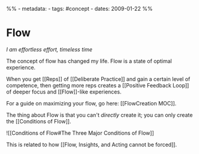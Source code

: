 %% - metadata:
	- tags: #concept 
	- dates: 2009-01-22 %% 
# Flow
*I am effortless effort, timeless time*

The concept of flow has changed my life. Flow is a state of optimal experience.

When you get [[Reps]] of [[Deliberate Practice]] and gain a certain level of competence, then getting more reps creates a [[Positive Feedback Loop]] of deeper focus and [[Flow]]-like experiences.

For a guide on maximizing your flow, go here: [[FlowCreation MOC]].

The thing about Flow is that you can't *directly* create it; you can only create the [[Conditions of Flow]].

![[Conditions of Flow#The Three Major Conditions of Flow]]

This is related to how [[Flow, Insights, and Acting cannot be forced]].